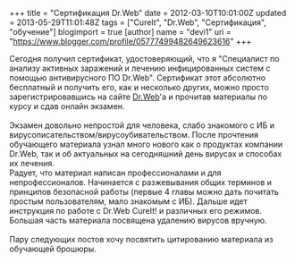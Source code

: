 +++
title = "Сертификация Dr.Web"
date = 2012-03-10T10:01:00Z
updated = 2013-05-29T11:01:48Z
tags = ["CureIt", "Dr.Web", "Сертификация", "обучение"]
blogimport = true 
[author]
	name = "devi1"
	uri = "https://www.blogger.com/profile/05777499482649623616"
+++

Сегодня получил сертификат, удостоверяющий, что я&nbsp;"Специалист по анализу активных заражений и лечению инфицированных систем с помощью антивирусного ПО Dr.Web". Сертификат этот абсолютно бесплатный и получить его, как и несколько других, можно просто зарегистрировавшись на сайте <a href="https://training.drweb.com/external/">Dr.Web</a>'a и прочитав материалы по курсу и сдав онлайн экзамен.<br /><br />Экзамен довольно непростой для человека, слабо знакомого с ИБ и вирусописательством/вирусоубивательством. После прочтения обучающего материала узнал много нового как о продуктах компании Dr.Web, так и об актуальных на сегодняшний день вирусах и способах их лечения.<br />Радует, что материал написан профессионалами и для непрофессионалов. Начинается с разжевывания общих терминов и принципов безопасной работы (первые 4 главы можно дать почитать простым пользователям, мало знакомым с ИБ). Дальше идет инструкция по работе с Dr.Web CureIt! и различных его режимов. Большая часть материала посвящена удалению вирусов вручную.<br /><br />Пару следующих постов хочу посвятить цитированию материала из обучающей брошюры.
